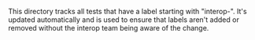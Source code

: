 This directory tracks all tests that have a label starting with "interop-". It's updated automatically and is used to ensure that labels aren't added or removed without the interop team being aware of the change.

